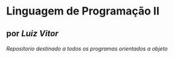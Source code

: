 # **Linguagem de Programação II**
 ## **por _Luiz Vitor_**
  ###### *Repositorio destinado a todos os programas orientados a objeto*
